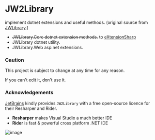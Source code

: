 # JW2Library
implement dotnet extensions and useful methods.
(original source from [JWLibrary](https://github.com/nameofSEOKWONHONG/JWLibrary).)
- ~~JWLibrary.Core dotnet extension methods.~~ to [eXtensionSharp](https://github.com/nameofSEOKWONHONG/eXtensionSharp)
- JWLibrary dotnet utility.
- JWLibrary.Web asp.net extensions.

### Caution
This project is subject to change at any time for any reason.

If you can't edit it, don't use it.

### Acknowledgements

[JetBrains](https://www.jetbrains.com/) kindly provides `JW2Library` with a free open-source licence for their Resharper and Rider.
- **Resharper** makes Visual Studio a much better IDE
- **Rider** is fast & powerful cross platform .NET IDE

![image](https://upload.wikimedia.org/wikipedia/commons/thumb/1/1a/JetBrains_Logo_2016.svg/121px-JetBrains_Logo_2016.svg.png)

